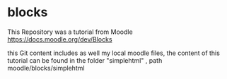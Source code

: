 # blocks 

This Repository was a tutorial from Moodle
https://docs.moodle.org/dev/Blocks 




this Git content includes as well my local moodle files, the content of this tutorial can be found in the folder  "simplehtml"  , path moodle/blocks/simplehtml
